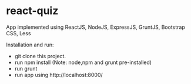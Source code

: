 # react-quiz
App implemented using ReactJS, NodeJS, ExpressJS, GruntJS, Bootstrap CSS, Less 

Installation and run:

  * git clone this project.
  * run npm install (Note: node,npm and grunt pre-installed)
  * run grunt
  * run app using http://localhost:8000/
